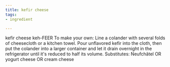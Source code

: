 ```yaml
---
title: kefir cheese
tags:
- ingredient

---
```

kefir cheese keh-FEER To make your own: Line a colander with several folds of cheesecloth or a kitchen towel. Pour unflavored kefir into the cloth, then put the colander into a larger container and let it drain overnight in the refrigerator until it's reduced to half its volume. Substitutes: Neufchâtel OR yogurt cheese OR cream cheese

